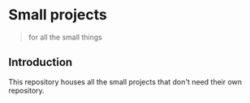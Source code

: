 # Small projects
> for all the small things

## Introduction
This repository houses all the small projects that don't need their own repository.